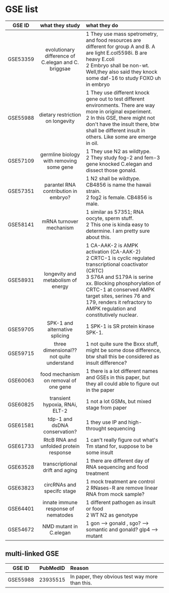 # GSE list #

| GSE ID       | what they study                                     | what they do 
|:------------:|:---------------------------------------------------:|:-------------
| GSE53359     | evolutionary difference of C.elegan and C. briggsae | 1 They use mass spetrometry, and food resources are different for group A and B. A are light E.col5598i. B are heavy E.coli <br> 2 Embryo shall be non-wt. Well,they also said they knock some daf-16 to study FOXO uh in embryo
| GSE55988     | dietary restriction on longevity                    | 1 They use different knock gene out to test different environments. There are way more in original experiment. <br> 2 In this GSE, there might not don't have the insult there, btw shall be different insult in others. Like some are emerge in oil.
| GSE57109     | germline biology with removing some gene            | 1 They use N2 as wildtype. <br> 2 They study fog-2 and fem-3 gene knocked C.elegan and dissect those gonald.
| GSE57351     | parantel RNA contribution in embryo?                | 1 N2 shall be wildtype. CB4856 is name the hawaii strain. <br> 2 fog2 is female. CB4856 is male.
| GSE58141     | mRNA turnover mechanism                             | 1 similar as 57351; RNA oocyte, sperm stuff. <br> 2 This one is kinda easy to determine. I am pretty sure about this.
| GSE58931     | longevity and metabolism of energy                  | 1 CA-AAK-2 is AMPK activation (CA-AAK-2) <br> 2  CRTC-1 is cyclic regulated transcriptional coactivator (CRTC) <br> 3 S76A and S179A is serine xx. Blocking phosphorylation of CRTC-1 at conserved AMPK target sites, serines 76 and 179, renders it refractory to AMPK regulation and constitutively nuclear. 
| GSE59705     | SPK-1 and alternative splicing                      | 1 SPK-1 is SR protein kinase SPK-1.
| GSE59715     | three dimensional?? not quite understand            | 1 not quite sure the Bxxx stuff, might be some dose difference, btw shall this be considered as insult difference? 
| GSE60063     | food mechanism on removal of one gene               | 1 there is a lot different names and GSEs in this paper, but they all could able to figure out in the paper
| GSE60825     | transient hypoxia, RNAi, ELT-2                      | 1 not a lot GSMs, but mixed stage from paper 
| GSE61581     | tdp-1 and dsDNA conservation?                       | 1 they use IP and high-throught sequencing
| GSE61733     | RtcB RNA and unfolded protein response              | 1 can't really figure out what's Tm stand for, suppose to be some insult
| GSE63528     | transcriptional drift and aging                     | 1 there are different day of RNA sequencing and food treatment 
| GSE63823     | circRNAs and specifc stage                          | 1 mock treatment are control <br> 2 RNases-R are remove linear RNA from mock sample?
| GSE64401     | innate immune response of nematodes                 | 1 different pathogen as insult or food <br> 2 WT N2 as genotype
| GSE54672     | NMD mutant in C.elegan                              | 1 gon --> gonald , sgo? --> somantic and gonald? glp4 --> mutant 

## multi-linked GSE ##

| GSE ID   |  PubMedID  | Reason
|:--------:|:----------:|:------ 
| GSE55988 | 23935515   | In paper, they obvious test way more than this.